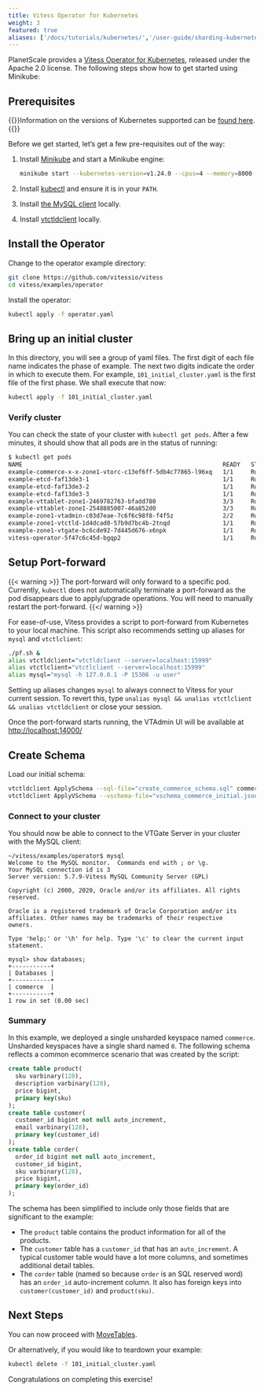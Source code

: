 ```yaml
---
title: Vitess Operator for Kubernetes
weight: 3
featured: true
aliases: ['/docs/tutorials/kubernetes/','/user-guide/sharding-kubernetes.html', '/docs/get-started/scaleway/','/docs/get-started/kubernetes/']
---
```


PlanetScale provides a [Vitess Operator for Kubernetes](https://github.com/planetscale/vitess-operator), released under the Apache 2.0 license. The following steps show how to get started using Minikube:

## Prerequisites

{{<info>}}Information on the versions of Kubernetes supported can be [found here](https://github.com/planetscale/vitess-operator#compatibility).{{</info>}}

Before we get started, let’s get a few pre-requisites out of the way:

1. Install [Minikube](https://kubernetes.io/docs/tasks/tools/install-minikube/) and start a Minikube engine:
    ```bash
    minikube start --kubernetes-version=v1.24.0 --cpus=4 --memory=8000 --disk-size=32g
    ```

2. Install [kubectl](https://kubernetes.io/docs/tasks/tools/install-kubectl/) and ensure it is in your `PATH`.

1. Install [the MySQL client](https://dev.mysql.com/doc/mysql-getting-started/en/) locally.

1. Install [vtctldclient](https://vitess.io/docs/get-started/local/#install-vitess) locally.

## Install the Operator

Change to the operator example directory:

```bash
git clone https://github.com/vitessio/vitess
cd vitess/examples/operator
```

Install the operator:

```bash
kubectl apply -f operator.yaml
```

## Bring up an initial cluster

In this directory, you will see a group of yaml files. The first digit of each file name indicates the phase of example. The next two digits indicate the order in which to execute them. For example, `101_initial_cluster.yaml` is the first file of the first phase. We shall execute that now:

```bash
kubectl apply -f 101_initial_cluster.yaml
```

### Verify cluster

You can check the state of your cluster with `kubectl get pods`. After a few minutes, it should show that all pods are in the status of running:

```bash
$ kubectl get pods
NAME                                                         READY   STATUS    RESTARTS        AGE
example-commerce-x-x-zone1-vtorc-c13ef6ff-5db4c77865-l96xq   1/1     Running   2 (2m49s ago)   5m16s
example-etcd-faf13de3-1                                      1/1     Running   0               5m17s
example-etcd-faf13de3-2                                      1/1     Running   0               5m17s
example-etcd-faf13de3-3                                      1/1     Running   0               5m17s
example-vttablet-zone1-2469782763-bfadd780                   3/3     Running   1 (2m43s ago)   5m16s
example-vttablet-zone1-2548885007-46a852d0                   3/3     Running   1 (2m47s ago)   5m16s
example-zone1-vtadmin-c03d7eae-7c6f6c98f8-f4f5z              2/2     Running   0               5m17s
example-zone1-vtctld-1d4dcad0-57b9d7bc4b-2tnqd               1/1     Running   2 (2m53s ago)   5m17s
example-zone1-vtgate-bc6cde92-7d445d676-x6npk                1/1     Running   2 (3m ago)      5m17s
vitess-operator-5f47c6c45d-bgqp2                             1/1     Running   0               6m52s
```

## Setup Port-forward

{{< warning >}}
The port-forward will only forward to a specific pod. Currently, `kubectl` does not automatically terminate a port-forward as the pod disappears due to apply/upgrade operations. You will need to manually restart the port-forward.
{{</ warning >}}

For ease-of-use, Vitess provides a script to port-forward from Kubernetes to your local machine. This script also recommends setting up aliases for `mysql` and `vtctlclient`:

```bash
./pf.sh &
alias vtctldclient="vtctldclient --server=localhost:15999"
alias vtctlclient="vtctlclient --server=localhost:15999"
alias mysql="mysql -h 127.0.0.1 -P 15306 -u user"
```

Setting up aliases changes `mysql` to always connect to Vitess for your current session. To revert this, type `unalias mysql && unalias vtctlclient && unalias vtctldclient` or close your session.

Once the port-forward starts running, the VTAdmin UI will be available at [http://localhost:14000/](http://localhost:14000/)

## Create Schema

Load our initial schema:

```bash
vtctldclient ApplySchema --sql-file="create_commerce_schema.sql" commerce
vtctldclient ApplyVSchema --vschema-file="vschema_commerce_initial.json" commerce
```

### Connect to your cluster

You should now be able to connect to the VTGate Server in your cluster with the MySQL client:

```text
~/vitess/examples/operator$ mysql
Welcome to the MySQL monitor.  Commands end with ; or \g.
Your MySQL connection id is 3
Server version: 5.7.9-Vitess MySQL Community Server (GPL)

Copyright (c) 2000, 2020, Oracle and/or its affiliates. All rights reserved.

Oracle is a registered trademark of Oracle Corporation and/or its
affiliates. Other names may be trademarks of their respective
owners.

Type 'help;' or '\h' for help. Type '\c' to clear the current input statement.

mysql> show databases;
+-----------+
| Databases |
+-----------+
| commerce  |
+-----------+
1 row in set (0.00 sec)
```

### Summary

In this example, we deployed a single unsharded keyspace named `commerce`. Unsharded keyspaces have a single shard named `0`. The following schema reflects a common ecommerce scenario that was created by the script:

``` sql
create table product(
  sku varbinary(128),
  description varbinary(128),
  price bigint,
  primary key(sku)
);
create table customer(
  customer_id bigint not null auto_increment,
  email varbinary(128),
  primary key(customer_id)
);
create table corder(
  order_id bigint not null auto_increment,
  customer_id bigint,
  sku varbinary(128),
  price bigint,
  primary key(order_id)
);
```

The schema has been simplified to include only those fields that are significant to the example:

* The `product` table contains the product information for all of the products.
* The `customer` table has a `customer_id` that has an `auto_increment`. A typical customer table would have a lot more columns, and sometimes additional detail tables.
* The `corder` table (named so because `order` is an SQL reserved word) has an `order_id` auto-increment column. It also has foreign keys into `customer(customer_id)` and `product(sku)`.

## Next Steps

You can now proceed with [MoveTables](../../user-guides/migration/move-tables).

Or alternatively, if you would like to teardown your example:

```sh
kubectl delete -f 101_initial_cluster.yaml
```
Congratulations on completing this exercise!
